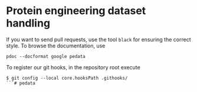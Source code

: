 # Protein engineering dataset handling

If you want to send pull requests, use the tool `black` for ensuring the correct style.
To browse the documentation, use

```
pdoc --docformat google pedata
```

To register our git hooks, in the repository root execute
```
$ git config --local core.hooksPath .githooks/
```# pedata
